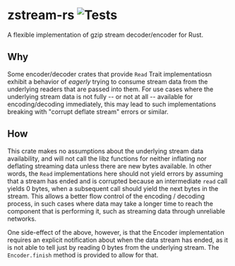 # zstream-rs ![Tests](https://github.com/51390/zstream-rs/actions/workflows/tests.yml/badge.svg)

A flexible implementation of gzip stream decoder/encoder for Rust.

## Why

Some encoder/decoder crates that provide `Read` Trait implementatiosn exhibit a behavior of _eagerly_ trying to consume stream data from the underlying readers that are passed into them.
For use cases where the underlying stream data is not fully -- or not at all -- available for encoding/decoding immediately, this may lead to such implementations breaking with "corrupt deflate stream" errors or similar.

## How

This crate makes no assumptions about the underlying stream data availability, and will not call the libz functions for neither inflating nor deflating streaming data unless there are new bytes available. In other words, the `Read` implementations here should not yield errors by assuming that a stream has ended and is corrupted because an intermediate `read` call yields 0 bytes, when a subsequent call should yield the next bytes in the stream.
This allows a better flow control of the encoding / decoding process, in such cases where data may take a longer time to reach the component that is performing it, such as streaming data through unreliable networks.

One side-effect of the above, however, is that the Encoder implementation requires an explicit notification about when the data stream has ended, as it is not able to tell just by reading 0 bytes from the underlying stream. The `Encoder.finish` method is provided to allow for that.
